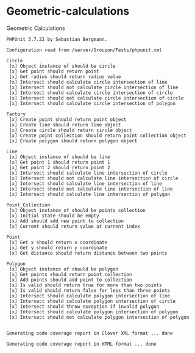 Geometric-calculations
======================

Geometric Calculations





    PHPUnit 3.7.22 by Sebastian Bergmann.

    Configuration read from /server/Groupon/Tests/phpunit.xml

    Circle
     [x] Object instance of should be circle
     [x] Get point should return point
     [x] Get radius should return radius value
     [x] Intersect should calculate circle intersection of line
     [x] Intersect should not calculate circle intersection of line
     [x] Intersect should calculate circle intersection of circle
     [x] Intersect should not calculate circle intersection of circle
     [x] Intersect should calculate circle intersection of polygon

    Factory
     [x] Create point should return point object
     [x] Create line should return line object
     [x] Create circle should return circle object
     [x] Create point collection should return point collection object
     [x] Create polygon should return polygon object

    Line
     [x] Object instance of should be line
     [x] Get point 1 should return point 1
     [x] Get point 2 should return point 2
     [x] Intersect should calculate line intersection of circle
     [x] Intersect should not calculate line intersection of circle
     [x] Intersect should calculate line intersection of line
     [x] Intersect should not calculate line intersection of line
     [x] Intersect should calculate line intersection of polygon

    Point_Collection
     [x] Object instance of should be points collection
     [x] Initial state should be empty
     [x] Add should add new point to collection
     [x] Current should return value at current index

    Point
     [x] Get x should return x coordinate
     [x] Get y should return y coordinate
     [x] Get distance should return distance between two points

    Polygon
     [x] Object instance of should be polygon
     [x] Get points should return point collection
     [x] Add points should add point to collection
     [x] Is valid should return true for more than two points
     [x] Is valid should return false for less than three points
     [x] Intersect should calculate polygon intersection of line
     [x] Intersect should calculate polygon intersection of circle
     [x] Intersect should throw exception if invalid polygon
     [x] Intersect should calculate polygon intersection of polygon
     [x] Intersect should not calculate polygon intersection of polygon


    Generating code coverage report in Clover XML format ... done

    Generating code coverage report in HTML format ... done
